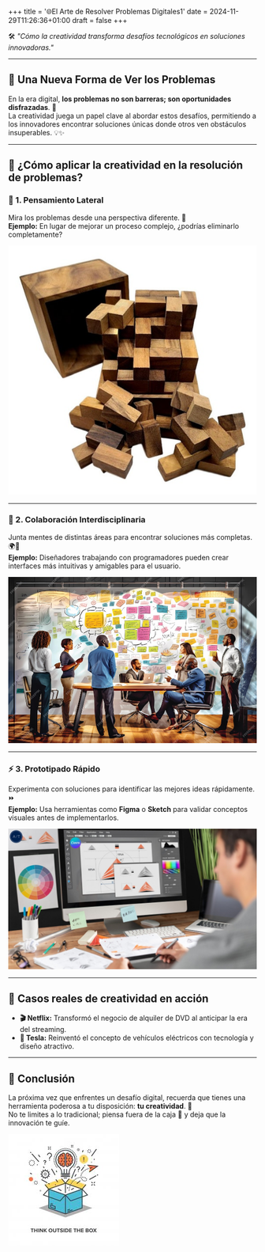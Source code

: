 +++
title = '🌐El Arte de Resolver Problemas Digitales1'
date = 2024-11-29T11:26:36+01:00
draft = false
+++

🛠️ *"Cómo la creatividad transforma desafíos tecnológicos en soluciones innovadoras."*  

---

## 🌟 **Una Nueva Forma de Ver los Problemas**  

En la era digital, **los problemas no son barreras; son oportunidades disfrazadas**. 🚀  
La creatividad juega un papel clave al abordar estos desafíos, permitiendo a los innovadores encontrar soluciones únicas donde otros ven obstáculos insuperables. 💡✨  

---

## 🤔 **¿Cómo aplicar la creatividad en la resolución de problemas?**

### 🔄 1. Pensamiento Lateral  
Mira los problemas desde una perspectiva diferente. 👀  
**Ejemplo:** En lugar de mejorar un proceso complejo, ¿podrías eliminarlo completamente?  

![Un rompecabezas resuelto de forma creativa](img/rompecabezas.jpg)

---

### 🤝 2. Colaboración Interdisciplinaria  
Junta mentes de distintas áreas para encontrar soluciones más completas. 🌍🧠  
**Ejemplo:** Diseñadores trabajando con programadores pueden crear interfaces más intuitivas y amigables para el usuario.  

![Un grupo colaborando en una pizarra llena de ideas](img/innovacion.jpg)

---

### ⚡ 3. Prototipado Rápido  
Experimenta con soluciones para identificar las mejores ideas rápidamente. ⏩  
**Ejemplo:** Usa herramientas como **Figma** o **Sketch** para validar conceptos visuales antes de implementarlos.  

![Diseño rápido en herramientas digitales](img/herramientas_diseno_grafico-1024x576.jpg)

---

## 📖 **Casos reales de creatividad en acción**  

- **🎬 Netflix:** Transformó el negocio de alquiler de DVD al anticipar la era del streaming.  
- **🚗 Tesla:** Reinventó el concepto de vehículos eléctricos con tecnología y diseño atractivo.  

---

## 🔑 **Conclusión**  

La próxima vez que enfrentes un desafío digital, recuerda que tienes una herramienta poderosa a tu disposición: **tu creatividad**. 🌟  
No te limites a lo tradicional; piensa fuera de la caja 🧩 y deja que la innovación te guíe.  

![Piensa fuera de la caja](img/piensa-fuera-caja-jpg)